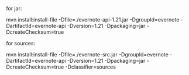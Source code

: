 for jar:

mvn install:install-file -Dfile=./evernote-api-1.21.jar -DgroupId=evernote -DartifactId=evernote-api -Dversion=1.21 -Dpackaging=jar -DcreateChecksum=true

for sources:

mvn install:install-file -Dfile=./evernote-src.jar -DgroupId=evernote -DartifactId=evernote-api -Dversion=1.21 -Dpackaging=jar -DcreateChecksum=true -Dclassifier=sources

